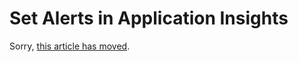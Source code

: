 <properties 
	pageTitle="Set Alerts in Application Insights" 
	description="Get emails about crashes, exceptions, metric changes." 
	services="application-insights" 
    documentationCenter=""
	authors="alancameronwills" 
	manager="douge"/>

<tags 
	ms.service="application-insights" 
	ms.workload="tbd" 
	ms.tgt_pltfrm="ibiza" 
	ms.devlang="na" 
	ms.topic="article" 
	ms.date="07/13/2015" 
	ms.author="awills"/>
 
# Set Alerts in Application Insights

Sorry, [this article has moved](app-insights-alerts.md). 


 